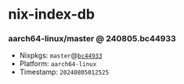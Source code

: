 # nix-index-db
### aarch64-linux/master @ 240805.bc44933
- Nixpkgs: `master`@[`bc44933`](https://github.com/NixOS/nixpkgs/commit/bc4493390ffec8b4e023dc8874ef103ed854e4e0)
- Platform: `aarch64-linux`
- Timestamp: `20240805012525`
